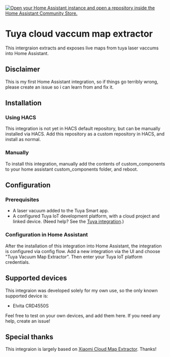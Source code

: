 [![Open your Home Assistant instance and open a repository inside the Home Assistant Community Store.](https://my.home-assistant.io/badges/hacs_repository.svg)](https://my.home-assistant.io/redirect/hacs_repository/?owner=oven-lab&repository=https%3A%2F%2Fgithub.com%2Foven-lab%2Ftuya_cloud_map_extractor)

# Tuya cloud vaccum map extractor
This intergraion extracts and exposes live maps from tuya laser vaccums into Home Assistant.

## Disclaimer
This is my first Home Assistant integration, so if things go terribly wrong, please create an issue so i can learn from and fix it.

## Installation

### Using HACS

This integration is not yet in HACS default repository, but can be manually installed via HACS.
Add this repository as a custom repository in HACS, and install as normal.

### Manually 

To install this integration, manually add the contents of custom_components to your home assistant custom_components folder, and reboot.

## Configuration

### Prerequisites

* A laser vacuum added to the Tuya Smart app.
* A configured Tuya IoT development platform, with a cloud project and linked device. (Need help? See the [Tuya integration](https://www.home-assistant.io/integrations/tuya/#configuration-of-the-tuya-iot-platform).)

### Configuration in Home Assistant
After the installation of this integration into Home Assistant, the integration is configured via config flow. Add a new integration via the UI and choose "Tuya Vacuum Map Extractor". Then enter your Tuya IoT platform credentials.

## Supported devices

This integraion was developed solely for my own use, so the only known supported device is:
* Elvita CRD4550S

Feel free to test on your own devices, and add them here. If you need any help, create an issue!

## Special thanks
This integraion is largely based on [Xiaomi Cloud Map Extractor](https://github.com/PiotrMachowski/Home-Assistant-custom-components-Xiaomi-Cloud-Map-Extractor). Thanks!